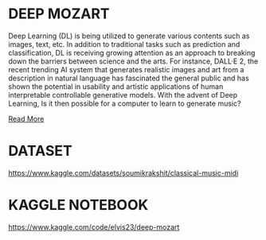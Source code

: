 # DEEP MOZART
Deep Learning (DL) is being utilized to generate various contents such as images, text, etc. In addition to traditional tasks such as prediction and classification, DL is receiving growing attention as an approach to breaking down the barriers between science and the arts. For instance, DALL·E 2, the recent trending AI system that generates realistic images and art from a description in natural language has fascinated the general public and has shown the potential in usability and artistic applications of human interpretable controllable generative models. With the advent of Deep Learning, Is it then possible for a computer to learn to generate music?

[Read More](https://github.com/avocadopelvis/deep-mozart/blob/main/deep-mozart.pdf)

# DATASET
https://www.kaggle.com/datasets/soumikrakshit/classical-music-midi

# KAGGLE NOTEBOOK
https://www.kaggle.com/code/elvis23/deep-mozart
